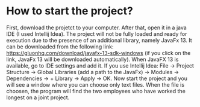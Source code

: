 # How to start the project?
First, download the projetct to your computer. After that, open it in a java IDE (I used Intellij Idea). 
The project will not be fully loaded and ready for execution due to the presence of an additional library, namely JavaFx 13. It can be downloaded from the following link:
https://gluonhq.com/download/javafx-13-sdk-windows (if you click on the link, JavaFx 13 will be downloaded automatically).
When JavaFX 13 is available, go to IDE settings and add it. If you use Intellij Idea: File -> Project Structure -> Global Libraries (add a path to the JavaFx) -> Modules -> 
Dependencies -> + Library -> Apply -> OK. Now start the project and you will see a window where you can choose only text files. When the file is choosen, the program 
will find the two employees who have worked the longest on a joint project. 
